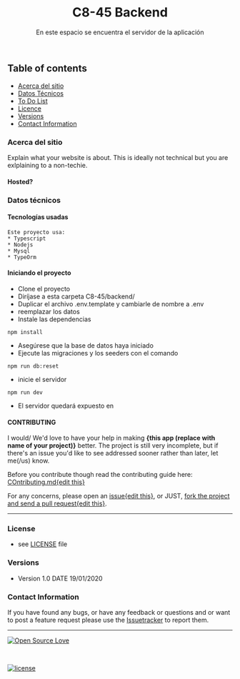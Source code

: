 <p align="center">

  <h1 align="center">C8-45 Backend</h3>

  <p align="center">
    En este espacio se encuentra el servidor de la aplicación <br>
    </p>
</p>

<br>

## Table of contents

- [Acerca del sitio](#acerca-del-sitio)
- [Datos Técnicos](#datos-técnicos)
- [To Do List](#to-do-list)
- [Licence](#license)
- [Versions](#versions)
- [Contact Information](#contact-information)

### Acerca del sitio

Explain what your website is about. This is ideally not technical but you are exlplaining to a non-techie.

#### Hosted?

### Datos técnicos

#### Tecnologías usadas

```
Este proyecto usa:
* Typescript
* Nodejs
* Mysql
* TypeOrm
```

#### Iniciando el proyecto

- Clone el proyecto
- Diríjase a esta carpeta C8-45/backend/
- Duplicar el archivo .env.template y cambiarle de nombre a .env
- reemplazar los datos
- Instale las dependencias

```
npm install
```

- Asegúrese que la base de datos haya iniciado
- Ejecute las migraciones y los seeders con el comando

```
npm run db:reset
```

- inicie el servidor

```
npm run dev
```

- El servidor quedará expuesto en

#### CONTRIBUTING

I would/ We'd love to have your help in making **{this app (replace with name of your project)}** better. The project is still very incomplete, but if there's an issue you'd like to see addressed sooner rather than later, let me(/us) know.

Before you contribute though read the contributing guide here: [COntributing.md{edit this}](https://github.com/YourUserNameHere/ProjectName/contributing.md)

For any concerns, please open an [issue{edit this}](https://github.com/YourUserNameHere/ProjectName/issues), or JUST, [fork the project and send a pull request{edit this}](https://github.com/YourUserNameHere/ProjectName/pulls).

<hr>

### License

- see [LICENSE](https://github.com/YourUserNameHere/ProjectName/LICENSE.md) file

### Versions

- Version 1.0 DATE 19/01/2020

### Contact Information

If you have found any bugs, or have any feedback or questions and or want to post a feature request please use the [Issuetracker](https://github.com/tamzi/ReadMe-MasterTemplates/issues) to report them.

<hr>

[![Open Source Love](https://badges.frapsoft.com/os/v2/open-source-200x33.png?v=103)](#)

<br>

[![license](https://img.shields.io/github/license/mashape/apistatus.svg?style=for-the-badge)](https://github.com/tamzi/ReadMe-MasterTemplates/blob/master/LICENSE)
